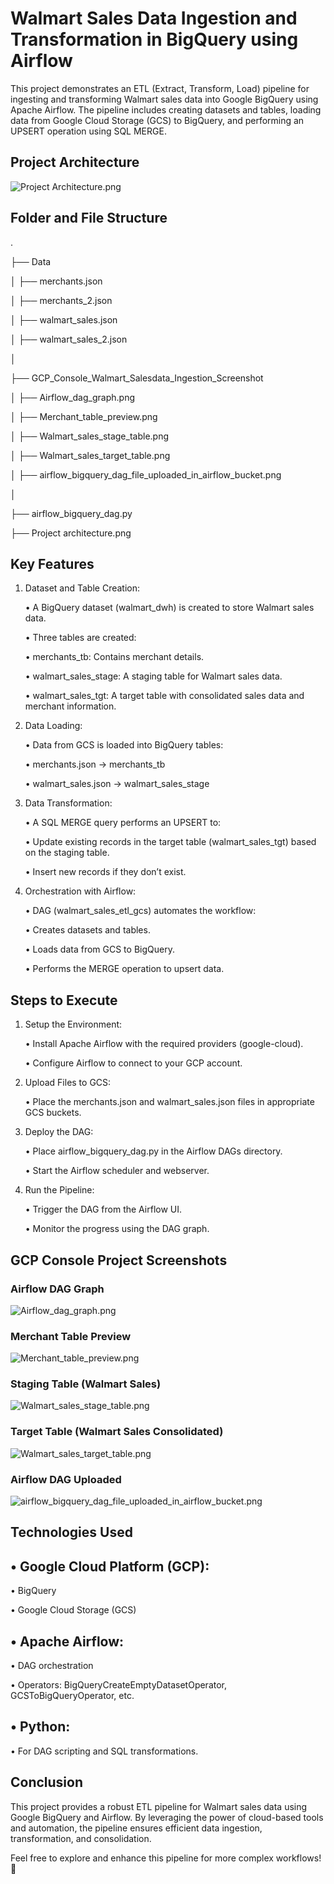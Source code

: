 # Walmart Sales Data Ingestion and Transformation in BigQuery using Airflow

This project demonstrates an ETL (Extract, Transform, Load) pipeline for ingesting and transforming Walmart sales data into Google BigQuery using Apache Airflow. The pipeline includes creating datasets and tables, loading data from Google Cloud Storage (GCS) to BigQuery, and performing an UPSERT operation using SQL MERGE.

## Project Architecture
![Project Architecture.png](https://github.com/Kaushik-Puttaswamy/Walmart-Sales-Data-Ingestion-and-Transformation-in-BigQuery-using-Airflow/blob/main/Project%20Architecture.png)



## Folder and File Structure
.

├── Data

│   ├── merchants.json

│   ├── merchants_2.json

│   ├── walmart_sales.json

│   ├── walmart_sales_2.json

│

├── GCP_Console_Walmart_Salesdata_Ingestion_Screenshot

│   ├── Airflow_dag_graph.png

│   ├── Merchant_table_preview.png

│   ├── Walmart_sales_stage_table.png

│   ├── Walmart_sales_target_table.png

│   ├── airflow_bigquery_dag_file_uploaded_in_airflow_bucket.png

│

├── airflow_bigquery_dag.py

├── Project architecture.png

## Key Features

1. Dataset and Table Creation:
	
	• A BigQuery dataset (walmart_dwh) is created to store Walmart sales data.
	
	• Three tables are created:
	  
	• merchants_tb: Contains merchant details.
	
  	• walmart_sales_stage: A staging table for Walmart sales data.
	
	• walmart_sales_tgt: A target table with consolidated sales data and merchant information.
	
2.	Data Loading:
	
 	• Data from GCS is loaded into BigQuery tables:
	
   	• merchants.json → merchants_tb
	
   	• walmart_sales.json → walmart_sales_stage

3.	Data Transformation:
	
 	•	A SQL MERGE query performs an UPSERT to:
	  
   	•	Update existing records in the target table (walmart_sales_tgt) based on the staging table.
	
  	 •	Insert new records if they don’t exist.

4.	Orchestration with Airflow:
	
 	•	DAG (walmart_sales_etl_gcs) automates the workflow:
	
   	•	Creates datasets and tables.
	
   	•	Loads data from GCS to BigQuery.
	
   	•	Performs the MERGE operation to upsert data.


## Steps to Execute

1.	Setup the Environment:
	
 	•	Install Apache Airflow with the required providers (google-cloud).
	
 	•	Configure Airflow to connect to your GCP account.
	
 
2.	Upload Files to GCS:
	
 	•	Place the merchants.json and walmart_sales.json files in appropriate GCS buckets.

3.	Deploy the DAG:
	
 	•	Place airflow_bigquery_dag.py in the Airflow DAGs directory.
	
 	•	Start the Airflow scheduler and webserver.

4.	Run the Pipeline:
	
 	•	Trigger the DAG from the Airflow UI.
	
 	•	Monitor the progress using the DAG graph.

## GCP Console Project Screenshots

### Airflow DAG Graph

![Airflow_dag_graph.png](https://github.com/Kaushik-Puttaswamy/Walmart-Sales-Data-Ingestion-and-Transformation-in-BigQuery-using-Airflow/blob/main/GCP_Console_Walmart_Salesdata_Ingestion_Screenshot/Airflow_dag_graph.png)

### Merchant Table Preview

![Merchant_table_preview.png](https://github.com/Kaushik-Puttaswamy/Walmart-Sales-Data-Ingestion-and-Transformation-in-BigQuery-using-Airflow/blob/main/GCP_Console_Walmart_Salesdata_Ingestion_Screenshot/Merchant_table_preview.png)

### Staging Table (Walmart Sales)

![Walmart_sales_stage_table.png](https://github.com/Kaushik-Puttaswamy/Walmart-Sales-Data-Ingestion-and-Transformation-in-BigQuery-using-Airflow/blob/main/GCP_Console_Walmart_Salesdata_Ingestion_Screenshot/Walmart_sales_stage_table.png)

### Target Table (Walmart Sales Consolidated)

![Walmart_sales_target_table.png](https://github.com/Kaushik-Puttaswamy/Walmart-Sales-Data-Ingestion-and-Transformation-in-BigQuery-using-Airflow/blob/main/GCP_Console_Walmart_Salesdata_Ingestion_Screenshot/Walmart_sales_target_table.png)

### Airflow DAG Uploaded

![airflow_bigquery_dag_file_uploaded_in_airflow_bucket.png](https://github.com/Kaushik-Puttaswamy/Walmart-Sales-Data-Ingestion-and-Transformation-in-BigQuery-using-Airflow/blob/main/GCP_Console_Walmart_Salesdata_Ingestion_Screenshot/airflow_bigquery_dag_file_uploaded_in_airflow_bucket.png)

## Technologies Used
	
 ## •	Google Cloud Platform (GCP):
	
 •	BigQuery
	
 •	Google Cloud Storage (GCS)
	
 ## •	Apache Airflow:
	
 •	DAG orchestration
	
 •	Operators: BigQueryCreateEmptyDatasetOperator, GCSToBigQueryOperator, etc.
	
 ## •	Python:
	
 •	For DAG scripting and SQL transformations.

 ## Conclusion

This project provides a robust ETL pipeline for Walmart sales data using Google BigQuery and Airflow. By leveraging the power of cloud-based tools and automation, the pipeline ensures efficient data ingestion, transformation, and consolidation.

Feel free to explore and enhance this pipeline for more complex workflows! 🚀
